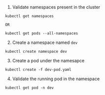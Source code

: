 1. Validate namespaces present in the cluster
```
kubectl get namespaces

OR

kubectl get pods --all-namespaces
```

2. Create a namespace named `dev`
```
kubectl create namespace dev
```

3. Create a pod under the namesapce
```
kubectl create -f dev-pod.yaml
```

4. Validate the running pod in the namespace
```
kubectl get pod -n dev
```